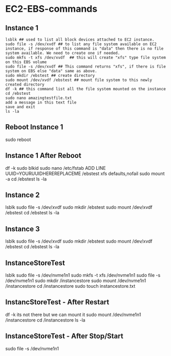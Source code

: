 # EC2-EBS-commands

## Instance 1
```
lsblk ## used to list all block devices attached to EC2 instance.
sudo file -s /dev/xvdf ## to list any file system available on EC2 instance, if response of this command is "data" then there is no file system available. We need to create one if needed.
sudo mkfs -t xfs /dev/xvdf  ## this will create "xfs" type file system on this EBS volume
sudo file -s /dev/xvdf ## This command returns "xfs", if there is file system on EBS else "data" same as above.
sudo mkdir /ebstest ## create directory
sudo mount /dev/xvdf /ebstest ## mount file system to this newly created directory
df -k ## this command list all the file system mounted on the instance
cd /ebstest
sudo nano amazingtestfile.txt
add a message in this text file
save and exit
ls -la
```
## Reboot Instance 1

sudo reboot

## Instance 1 After Reboot

df -k
sudo blkid
sudo nano /etc/fstab
  ADD LINE 
  UUID=YOURUUIDHEREREPLACEME  /ebstest  xfs  defaults,nofail
sudo mount -a
cd /ebstest
ls -la

## Instance 2

lsblk 
sudo file -s /dev/xvdf
sudo mkdir /ebstest
sudo mount /dev/xvdf /ebstest
cd /ebstest
ls -la

## Instance 3

lsblk 
sudo file -s /dev/xvdf
sudo mkdir /ebstest
sudo mount /dev/xvdf /ebstest
cd /ebstest
ls -la

## InstanceStoreTest

lsblk
sudo file -s /dev/nvme1n1 
sudo mkfs -t xfs /dev/nvme1n1
sudo file -s /dev/nvme1n1
sudo mkdir /instancestore
sudo mount /dev/nvme1n1 /instancestore
cd /instancestore
sudo touch instancestore.txt

## InstancStoreTest - After Restart

df -k
its not there
but we can mount it
sudo mount /dev/nvme1n1 /instancestore
cd /instancestore
ls -la

## InstanceStoreTest - After Stop/Start

sudo file -s /dev/nvme1n1
